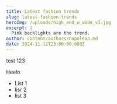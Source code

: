 ```yaml
---
title: Latest fashion trends
slug: latest-fashion-trends
heroImg: /uploads/high_end_w_wide_v3.jpg
excerpt: |
  Pink backlights are the trend.
author: content/authors/napolean.md
date: 2024-11-12T23:00:00.000Z
---
```


test 123

Heelo

* List 1
* lisr 2
* list 3
